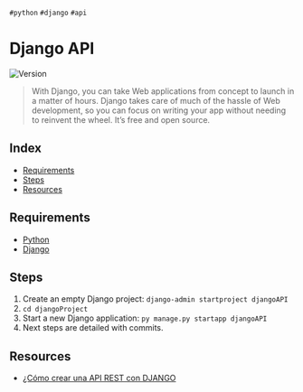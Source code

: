 `#python` `#django` `#api`

# Django API <!-- omit in toc -->

<p>
  <img alt="Version" src="https://img.shields.io/badge/version-1.0-blue.svg?cacheSeconds=2592000" />
</p>

> With Django, you can take Web applications from concept to launch in a matter of hours.
> Django takes care of much of the hassle of Web development, so you can focus on writing your app without needing to reinvent the wheel.
> It’s free and open source.

## Index <!-- omit in toc -->

- [Requirements](#requirements)
- [Steps](#steps)
- [Resources](#resources)

## Requirements

- [Python](https://www.python.org/downloads/)
- [Django](https://www.djangoproject.com/)

## Steps

1. Create an empty Django project: `django-admin startproject djangoAPI`
2. `cd djangoProject`
3. Start a new Django application: `py manage.py startapp djangoAPI`
4. Next steps are detailed with commits.

## Resources

- [¿Cómo crear una API REST con DJANGO](https://youtu.be/XqRBb_4CLS4)
